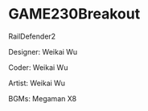 # GAME230Breakout

RailDefender2

Designer: Weikai Wu

Coder: Weikai Wu

Artist: Weikai Wu

BGMs: Megaman X8
